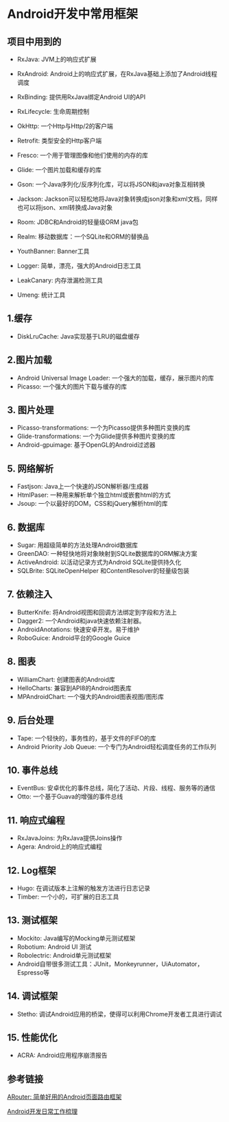 # Android开发中常用框架

## 项目中用到的

- RxJava: JVM上的响应式扩展
- RxAndroid: Android上的响应式扩展，在RxJava基础上添加了Android线程调度
- RxBinding: 提供用RxJava绑定Android UI的API
- RxLifecycle: 生命周期控制

- OkHttp: 一个Http与Http/2的客户端
- Retrofit: 类型安全的Http客户端

- Fresco: 一个用于管理图像和他们使用的内存的库
- Glide: 一个图片加载和缓存的库

- Gson: 一个Java序列化/反序列化库，可以将JSON和java对象互相转换
- Jackson: Jackson可以轻松地将Java对象转换成json对象和xml文档，同样也可以将json、xml转换成Java对象

- Room: JDBC和Android的轻量级ORM java包
- Realm: 移动数据库：一个SQLite和ORM的替换品

- YouthBanner: Banner工具

- Logger: 简单，漂亮，强大的Android日志工具

- LeakCanary: 内存泄漏检测工具

- Umeng: 统计工具

## 1.缓存

- DiskLruCache: Java实现基于LRU的磁盘缓存

## 2.图片加载

- Android Universal Image Loader: 一个强大的加载，缓存，展示图片的库
- Picasso: 一个强大的图片下载与缓存的库

## 3. 图片处理

- Picasso-transformations: 一个为Picasso提供多种图片变换的库
- Glide-transformations: 一个为Glide提供多种图片变换的库
- Android-gpuimage: 基于OpenGL的Android过滤器

## 5. 网络解析

- Fastjson: Java上一个快速的JSON解析器/生成器
- HtmlPaser: 一种用来解析单个独立html或嵌套html的方式
- Jsoup: 一个以最好的DOM，CSS和jQuery解析html的库

## 6. 数据库

- Sugar: 用超级简单的方法处理Android数据库
- GreenDAO: 一种轻快地将对象映射到SQLite数据库的ORM解决方案
- ActiveAndroid: 以活动记录方式为Android SQLite提供持久化
- SQLBrite: SQLiteOpenHelper 和ContentResolver的轻量级包装

## 7. 依赖注入

- ButterKnife: 将Android视图和回调方法绑定到字段和方法上
- Dagger2: 一个Android和java快速依赖注射器。
- AndroidAnotations: 快速安卓开发。易于维护
- RoboGuice: Android平台的Google Guice

## 8. 图表

- WilliamChart: 创建图表的Android库
- HelloCharts: 兼容到API8的Android图表库
- MPAndroidChart: 一个强大的Android图表视图/图形库

## 9. 后台处理

- Tape: 一个轻快的，事务性的，基于文件的FIFO的库
- Android Priority Job Queue: 一个专门为Android轻松调度任务的工作队列

## 10. 事件总线

- EventBus: 安卓优化的事件总线，简化了活动、片段、线程、服务等的通信
- Otto: 一个基于Guava的增强的事件总线

## 11. 响应式编程

- RxJavaJoins: 为RxJava提供Joins操作
- Agera: Android上的响应式编程

## 12. Log框架

- Hugo: 在调试版本上注解的触发方法进行日志记录
- Timber: 一个小的，可扩展的日志工具

## 13. 测试框架

- Mockito: Java编写的Mocking单元测试框架
- Robotium: Android UI 测试
- Robolectric: Android单元测试框架
- Android自带很多测试工具：JUnit，Monkeyrunner，UiAutomator，Espresso等

## 14. 调试框架

- Stetho: 调试Android应用的桥梁，使得可以利用Chrome开发者工具进行调试

## 15. 性能优化

- ACRA: Android应用程序崩溃报告

## 参考链接

[ARouter: 简单好用的Android页面路由框架](https://www.jianshu.com/p/7cb2cc9b726a?from=groupmessage)

[Android开发日常工作梳理](https://www.jianshu.com/p/5155e1c4e3fe)